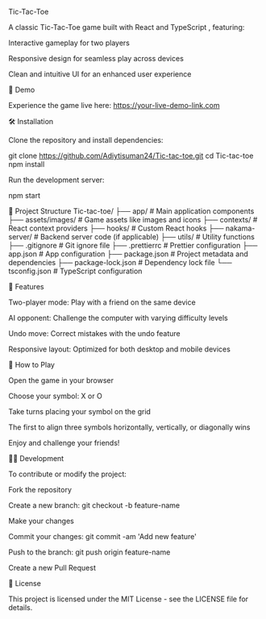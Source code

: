 Tic-Tac-Toe

A classic Tic-Tac-Toe game built with React
 and TypeScript
, featuring:

Interactive gameplay for two players

Responsive design for seamless play across devices

Clean and intuitive UI for an enhanced user experience

🚀 Demo

Experience the game live here: https://your-live-demo-link.com

🛠️ Installation

Clone the repository and install dependencies:

git clone https://github.com/Adiytisuman24/Tic-tac-toe.git
cd Tic-tac-toe
npm install


Run the development server:

npm start

📄 Project Structure
Tic-tac-toe/
├── app/                # Main application components
├── assets/images/      # Game assets like images and icons
├── contexts/           # React context providers
├── hooks/              # Custom React hooks
├── nakama-server/      # Backend server code (if applicable)
├── utils/              # Utility functions
├── .gitignore          # Git ignore file
├── .prettierrc         # Prettier configuration
├── app.json            # App configuration
├── package.json        # Project metadata and dependencies
├── package-lock.json   # Dependency lock file
└── tsconfig.json       # TypeScript configuration

🧪 Features

Two-player mode: Play with a friend on the same device

AI opponent: Challenge the computer with varying difficulty levels

Undo move: Correct mistakes with the undo feature

Responsive layout: Optimized for both desktop and mobile devices

🧩 How to Play

Open the game in your browser

Choose your symbol: X or O

Take turns placing your symbol on the grid

The first to align three symbols horizontally, vertically, or diagonally wins

Enjoy and challenge your friends!

🧑‍💻 Development

To contribute or modify the project:

Fork the repository

Create a new branch: git checkout -b feature-name

Make your changes

Commit your changes: git commit -am 'Add new feature'

Push to the branch: git push origin feature-name

Create a new Pull Request

📝 License

This project is licensed under the MIT License - see the LICENSE
 file for details.
